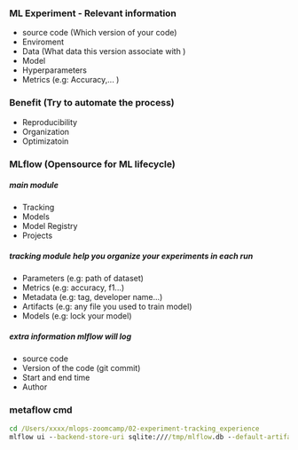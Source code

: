 ### ML Experiment - Relevant information
- source code (Which version of your code)
- Enviroment
- Data (What data this version associate with )
- Model
- Hyperparameters
- Metrics (e.g: Accuracy,... )

### Benefit (Try to automate the process)
- Reproducibility
- Organization
- Optimizatoin

### MLflow (Opensource for ML lifecycle)
##### main module
- Tracking
- Models
- Model Registry
- Projects
##### tracking module help you organize your experiments in each run
- Parameters (e.g: path of dataset)
- Metrics (e.g: accuracy, f1...)
- Metadata (e.g: tag, developer name...)
- Artifacts (e.g: any file you used to train model)
- Models (e.g: lock your model)
##### extra information mlflow will log
- source code
- Version of the code (git commit)
- Start and end time
- Author


### metaflow cmd
```cmd
cd /Users/xxxx/mlops-zoomcamp/02-experiment-tracking_experience
mlflow ui --backend-store-uri sqlite:////tmp/mlflow.db --default-artifact-root=/tmp/mlrun  --artifacts-destination=/tmp/mlartifacts
```

